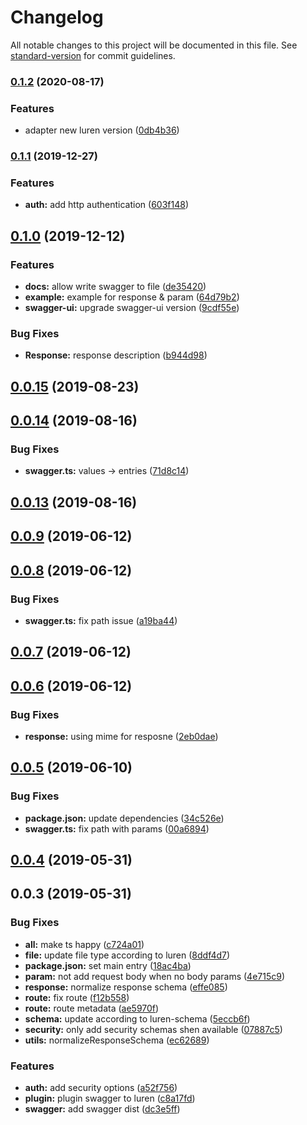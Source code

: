 # Changelog

All notable changes to this project will be documented in this file. See [standard-version](https://github.com/conventional-changelog/standard-version) for commit guidelines.

### [0.1.2](https://github.com/vcwen/luren-swagger/compare/v0.1.1...v0.1.2) (2020-08-17)


### Features

* adapter new luren version ([0db4b36](https://github.com/vcwen/luren-swagger/commit/0db4b3605726edb0dcf33c6291c6fd7185556665))

### [0.1.1](https://github.com/vcwen/luren-swagger/compare/v0.1.0...v0.1.1) (2019-12-27)


### Features

* **auth:** add http authentication ([603f148](https://github.com/vcwen/luren-swagger/commit/603f14880edff047c2d01f02f1e77dac9a07d8e3))

## [0.1.0](https://github.com/vcwen/luren-swagger/compare/v0.0.15...v0.1.0) (2019-12-12)


### Features

* **docs:** allow write swagger to file ([de35420](https://github.com/vcwen/luren-swagger/commit/de354209ea132339bf985034523778c0bcb4a225))
* **example:** example for response & param ([64d79b2](https://github.com/vcwen/luren-swagger/commit/64d79b2c7516577901e7792cad964e7f91f7ced5))
* **swagger-ui:** upgrade swagger-ui version ([9cdf55e](https://github.com/vcwen/luren-swagger/commit/9cdf55e813ef39e0fb445b64dad734001ea2b963))


### Bug Fixes

* **Response:** response description ([b944d98](https://github.com/vcwen/luren-swagger/commit/b944d989283ff7a07d0df4e1e4fd4248344a49b2))

<a name="0.0.15"></a>
## [0.0.15](https://github.com/vcwen/luren-swagger/compare/v0.0.14...v0.0.15) (2019-08-23)



<a name="0.0.14"></a>
## [0.0.14](https://github.com/vcwen/luren-swagger/compare/v0.0.13...v0.0.14) (2019-08-16)


### Bug Fixes

* **swagger.ts:** values -> entries ([71d8c14](https://github.com/vcwen/luren-swagger/commit/71d8c14))



<a name="0.0.13"></a>
## [0.0.13](https://github.com/vcwen/luren-swagger/compare/v0.0.12...v0.0.13) (2019-08-16)



<a name="0.0.9"></a>
## [0.0.9](https://github.com/vcwen/luren-swagger/compare/v0.0.8...v0.0.9) (2019-06-12)



<a name="0.0.8"></a>
## [0.0.8](https://github.com/vcwen/luren-swagger/compare/v0.0.7...v0.0.8) (2019-06-12)


### Bug Fixes

* **swagger.ts:** fix path issue ([a19ba44](https://github.com/vcwen/luren-swagger/commit/a19ba44))



<a name="0.0.7"></a>
## [0.0.7](https://github.com/vcwen/luren-swagger/compare/v0.0.6...v0.0.7) (2019-06-12)



<a name="0.0.6"></a>
## [0.0.6](https://github.com/vcwen/luren-swagger/compare/v0.0.5...v0.0.6) (2019-06-12)


### Bug Fixes

* **response:** using mime for resposne ([2eb0dae](https://github.com/vcwen/luren-swagger/commit/2eb0dae))



<a name="0.0.5"></a>
## [0.0.5](https://github.com/vcwen/luren-swagger/compare/v0.0.4...v0.0.5) (2019-06-10)


### Bug Fixes

* **package.json:** update dependencies ([34c526e](https://github.com/vcwen/luren-swagger/commit/34c526e))
* **swagger.ts:** fix path with params ([00a6894](https://github.com/vcwen/luren-swagger/commit/00a6894))



<a name="0.0.4"></a>
## [0.0.4](https://github.com/vcwen/luren-swagger/compare/v0.0.3...v0.0.4) (2019-05-31)



<a name="0.0.3"></a>
## 0.0.3 (2019-05-31)


### Bug Fixes

* **all:** make ts happy ([c724a01](https://github.com/vcwen/luren-swagger/commit/c724a01))
* **file:** update file type according to luren ([8ddf4d7](https://github.com/vcwen/luren-swagger/commit/8ddf4d7))
* **package.json:** set main entry ([18ac4ba](https://github.com/vcwen/luren-swagger/commit/18ac4ba))
* **param:** not add request body when no body params ([4e715c9](https://github.com/vcwen/luren-swagger/commit/4e715c9))
* **response:** normalize response schema ([effe085](https://github.com/vcwen/luren-swagger/commit/effe085))
* **route:** fix route ([f12b558](https://github.com/vcwen/luren-swagger/commit/f12b558))
* **route:** route metadata ([ae5970f](https://github.com/vcwen/luren-swagger/commit/ae5970f))
* **schema:** update according to luren-schema ([5eccb6f](https://github.com/vcwen/luren-swagger/commit/5eccb6f))
* **security:** only add security schemas shen available ([07887c5](https://github.com/vcwen/luren-swagger/commit/07887c5))
* **utils:** normalizeResponseSchema ([ec62689](https://github.com/vcwen/luren-swagger/commit/ec62689))


### Features

* **auth:** add security options ([a52f756](https://github.com/vcwen/luren-swagger/commit/a52f756))
* **plugin:** plugin swagger to luren ([c8a17fd](https://github.com/vcwen/luren-swagger/commit/c8a17fd))
* **swagger:** add swagger dist ([dc3e5ff](https://github.com/vcwen/luren-swagger/commit/dc3e5ff))
